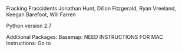 ﻿Fracking Fraccidents
Jonathan Hunt, Dillon Fitzgerald, Ryan Vreeland, Keegan Barefoot, Will Farren

Python version 2.7

Additional Packages:
	Basemap: NEED INSTRUCTIONS FOR MAC
		Instructions: Go to 